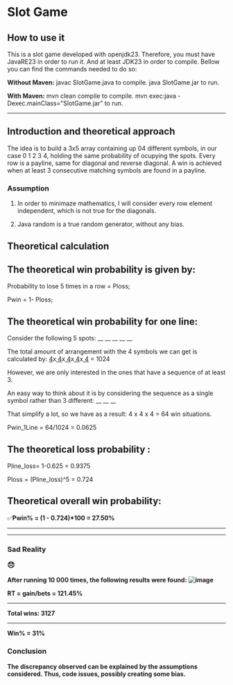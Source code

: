 # Slot Game
<h2>How to use it</h2>
This is a slot game developed with openjdk23. Therefore, you must have JavaRE23 in order to run it. And at least JDK23 in order to compile. Bellow you can find the commands needed to do so:

<b>Without Maven:</b>
javac SlotGame.java to compile.
java SlotGame.jar to run.

<b>With Maven:</b>
mvn clean compile to compile.
mvn exec:java -Dexec.mainClass="SlotGame.jar" to run.

<hr/>

## Introduction and theoretical approach
The idea is to build a 3x5 array containing up 04 different symbols, in our case 0 1 2 3 4, holding the same probability of ocupying the spots. Every row is a payline, same for diagonal and reverse diagonal. A win 
is achieved when at least 3 consecutive matching symbols are found in a payline. 


### Assumption
1. In order to minimaze mathematics, I will consider every row element independent, which is not true for the diagonals. 

2. Java random is a true random generator, without any bias.

   

## Theoretical calculation


## The theoretical win probability is given by:

Probability to lose 5 times in a row =  Ploss;

Pwin = 1- Ploss;


## The theoretical win probability for one line:

Consider the following 5 spots:  __ __ __ __ __ 

The total amount of arrangement with the 4 symbols we can get is calculated by: <u> 4</u>x<u> 4</u>x<u> 4</u>x<u> 4</u>x<u> 4</u>  = 1024

However, we are only interested in the ones that have a sequence of at least 3.

An easy way to think about it is by considering the sequence as a single symbol rather than 3 different:  __ __ __ 

That simplify a lot, so we have as a result: 4 x 4 x 4 = 64 win situations. 

Pwin_1Line = 64/1024 = 0.0625



## The theoretical loss probability : 

Pline_loss= 1-0.625 = 0.9375

Ploss = (Pline_loss)^5 = 0.724


## Theoretical overall win probability: 

✅<b>Pwin%<b> = (1 - 0.724)*100 =  <b>27.50%<b>
 
 <hr/>
 <hr/>

 
### Sad Reality    <p>😞</p>
After running 10 000 times, the following results were found:
![image](https://github.com/user-attachments/assets/e8cc6235-8d30-41d4-b23a-9f4a06cf496d)

<b>RT<b> = gain/bets = 121.45%
<hr/>
<b>Total wins<b>: 3127
<hr/>
<b>Win%<b> = 31%

### Conclusion
The discrepancy observed can be explained by the assumptions considered. Thus, code issues, possibly creating some bias. 


